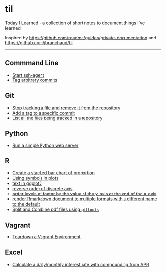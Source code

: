 # til

Today I Learned - a collection of short notes to document things I've learned

Inspired by <https://github.com/readme/guides/private-documentation> and <https://github.com/jbranchaud/til>

------------------------------------------------------------------------

## Commmand Line

-   [Start ssh-agent](command_line/start-ssh-agent.md)
-   [Tag arbitrary commits](command_line/tag-commits.md)

## Git

-   [Stop tracking a file and remove it from the repository](git/stop-tracking-file.md)
-   [Add a tag to a specific commit](git/tag-commits.md)
-   [List all the files being tracked in a repository](git/list-tracked-files.md)


## Python

-   [Run a simple Python web server](python/http-server.md)

## R

-   [Create a stacked bar chart of proportion](R/stack_bar_prop.md)
-   [Using symbols in plots](R/symbols.md)
-   [text in ggplot2](R/ggplot2_text.md)
-   [reverse order of discrete axis](R/ggplot2_rev_discrete_limits.md)
-   [order levels of factor by the value of the y-axis at the end of the x-axis](R/ggplot2_order_by_final_y_value.md)
-   [render Rmarkdown document to multiple formats with a different name to the default](R/render_with_new_names.md)
-   [Split and Combine pdf files using `pdftools`](R/pdftools.md)

## Vagrant

-   [Teardown a Vagrant Environment](vagrant/teardown.md)

## Excel

-   [Calculate a daily/monthly interest rate with compounding from APR](excel/interest.md)
